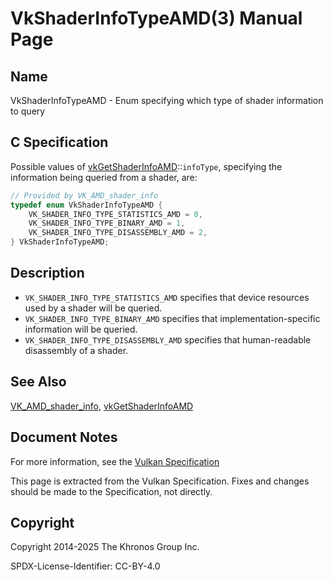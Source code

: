 # VkShaderInfoTypeAMD(3) Manual Page

## Name

VkShaderInfoTypeAMD - Enum specifying which type of shader information to query



## [](#_c_specification)C Specification

Possible values of [vkGetShaderInfoAMD](https://registry.khronos.org/vulkan/specs/latest/man/html/vkGetShaderInfoAMD.html)::`infoType`, specifying the information being queried from a shader, are:

```c++
// Provided by VK_AMD_shader_info
typedef enum VkShaderInfoTypeAMD {
    VK_SHADER_INFO_TYPE_STATISTICS_AMD = 0,
    VK_SHADER_INFO_TYPE_BINARY_AMD = 1,
    VK_SHADER_INFO_TYPE_DISASSEMBLY_AMD = 2,
} VkShaderInfoTypeAMD;
```

## [](#_description)Description

- `VK_SHADER_INFO_TYPE_STATISTICS_AMD` specifies that device resources used by a shader will be queried.
- `VK_SHADER_INFO_TYPE_BINARY_AMD` specifies that implementation-specific information will be queried.
- `VK_SHADER_INFO_TYPE_DISASSEMBLY_AMD` specifies that human-readable disassembly of a shader.

## [](#_see_also)See Also

[VK\_AMD\_shader\_info](https://registry.khronos.org/vulkan/specs/latest/man/html/VK_AMD_shader_info.html), [vkGetShaderInfoAMD](https://registry.khronos.org/vulkan/specs/latest/man/html/vkGetShaderInfoAMD.html)

## [](#_document_notes)Document Notes

For more information, see the [Vulkan Specification](https://registry.khronos.org/vulkan/specs/latest/html/vkspec.html#VkShaderInfoTypeAMD)

This page is extracted from the Vulkan Specification. Fixes and changes should be made to the Specification, not directly.

## [](#_copyright)Copyright

Copyright 2014-2025 The Khronos Group Inc.

SPDX-License-Identifier: CC-BY-4.0